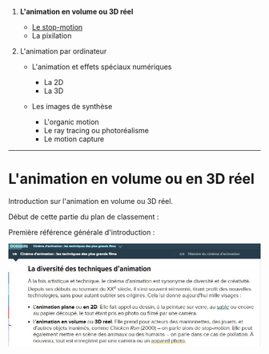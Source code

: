 1. **L'animation en volume ou 3D réel**

    - [Le stop-motion](stopmotion.md)
    - La pixilation
    
2. L'animation par ordinateur

    - L'animation et effets spéciaux numériques
    
        * La 2D
        * La 3D
        
    - Les images de synthèse
    
        * L'organic motion
        * Le ray tracing ou photoréalisme
        * Le motion capture
        
---------------------------------------------------

# L'animation en volume ou en 3D réel

Introduction sur l'animation en volume ou 3D réel.

Début de cette partie du plan de classement :

Première référence générale d'introduction :

![Futura, introduction sur le sujet](animationenvolume.JPG "L'animation en volume")
